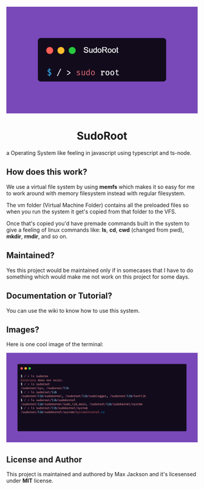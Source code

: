 <p align="center"><img src="images/sudoroot.png"/></p>
<h1></h1>
<h1 align="center"> SudoRoot </h1>

a Operating System like feeling in javascript using typescript and ts-node.

## How does this work?
We use a virtual file system by using **memfs** which makes it so easy for me to work around with memory filesystem instead with regular filesystem.

The vm folder (Virtual Machine Folder) contains all the preloaded files so when you run the system it get's copied from that folder to the VFS.

Once that's copied you'd have premade commands built in the system to give a feeling of linux commands like: **ls**, **cd**, **cwd** (changed from pwd), **mkdir**, **rmdir**, and so on.

## Maintained?
Yes this project would be maintained only if in somecases that I have to do something which would make me not work on this project for some days.

## Documentation or Tutorial?
You can use the wiki to know how to use this system.

## Images?
Here is one cool image of the terminal:  

<img src="images/term.png">

## License and Author
This project is maintained and authored by Max Jackson and it's licesensed under **MIT** license.